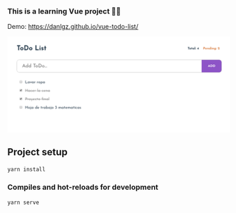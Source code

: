 ### This is a learning Vue project 🤙🏻
Demo: https://danlgz.github.io/vue-todo-list/

![ToDo List APP](./design/todoList.png)

## Project setup
```
yarn install
```

### Compiles and hot-reloads for development
```
yarn serve
```

